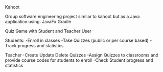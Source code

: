 
Kahoot

Group software engineering project similar to kahoot but as a Java application using.
JavaFx
Gradle

Quiz Game with Student and Teacher User

Students:
-Enroll in classes
-Take Quizzes (public or per course based)
-Track progress and statistics

Teacher
-Create Update Delete Quizzes
-Assign Quizzes to classrooms and provide course codes for students to enroll
-Check Student progress and statistics
